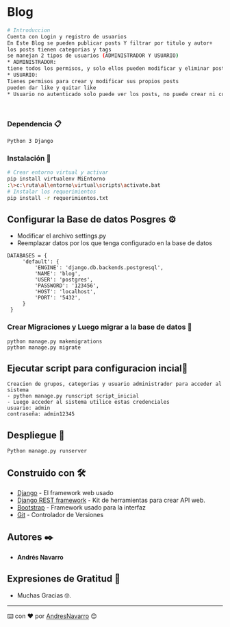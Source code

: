 
# Blog
```bash
# Introduccion
Cuenta con Login y registro de usuarios
En Este Blog se pueden publicar posts Y filtrar por titulo y autor+
los posts tienen categorias y tags
se manejan 2 tipos de usuarios (ADMINISTRADOR Y USUARIO)
* ADMINISTRADOR:
tiene todos los permisos, y solo ellos pueden modificar y eliminar posts de otro usuarios
* USUARIO:
Tienes permisos para crear y modificar sus propios posts
pueden dar like y quitar like
* Usuario no autenticado solo puede ver los posts, no puede crear ni comentar ni dar like




```

### Dependencia 📋
```
Python 3 Django

```

### Instalación 🔧

```bash
# Crear entorno virtual y activar
pip install virtualenv MiEntorno
:\>c:\ruta\al\entorno\virtual\scripts\activate.bat
# Instalar los requerimientos
pip install -r requerimientos.txt

```

## Configurar la Base de datos Posgres ⚙️
- Modificar el archivo settings.py 
- Reemplazar datos por los que tenga configurado en la base de datos
```
DATABASES = {
     'default': {
         'ENGINE': 'django.db.backends.postgresql',
         'NAME': 'blog',
         'USER': 'postgres',
         'PASSWORD': '123456',
         'HOST': 'localhost',
         'PORT': '5432',
     }
 }

```

### Crear Migraciones y Luego migrar a la base de datos 🔩

```
python manage.py makemigrations
python manage.py migrate
```
##  Ejecutar script para configuracion incial🚀
```
Creacion de grupos, categorias y usuario administrador para acceder al sistema
- python manage.py runscript script_inicial
- Luego acceder al sistema utilice estas credenciales
usuario: admin
contraseña: admin12345

```
##  Despliegue 🚀

```
Python manage.py runserver 
```


## Construido con 🛠️

* [Django](https://docs.djangoproject.com/en/2.2/) -  El framework web usado
* [Django REST framework](https://www.django-rest-framework.org/) - Kit de herramientas para crear API web.
* [Bootstrap](https://getbootstrap.com/) - Framework usado para la interfaz
* [Git](https://getbootstrap.com/) - Controlador de Versiones



## Autores ✒️
* **Andrés Navarro** 

## Expresiones de Gratitud 🎁

* Muchas Gracias 🤓.
---
⌨️ con ❤️ por [AndresNavarro](https://github.com/andreesnavarroo) 😊
